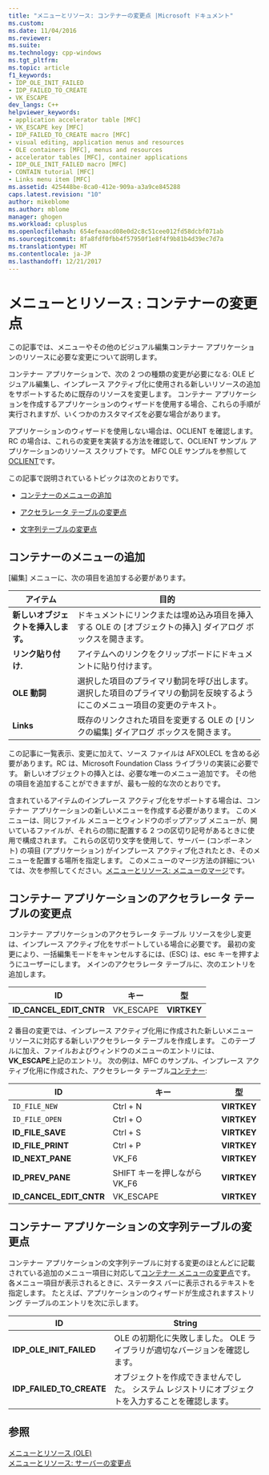 ```yaml
---
title: "メニューとリソース: コンテナーの変更点 |Microsoft ドキュメント"
ms.custom: 
ms.date: 11/04/2016
ms.reviewer: 
ms.suite: 
ms.technology: cpp-windows
ms.tgt_pltfrm: 
ms.topic: article
f1_keywords:
- IDP_OLE_INIT_FAILED
- IDP_FAILED_TO_CREATE
- VK_ESCAPE
dev_langs: C++
helpviewer_keywords:
- application accelerator table [MFC]
- VK_ESCAPE key [MFC]
- IDP_FAILED_TO_CREATE macro [MFC]
- visual editing, application menus and resources
- OLE containers [MFC], menus and resources
- accelerator tables [MFC], container applications
- IDP_OLE_INIT_FAILED macro [MFC]
- CONTAIN tutorial [MFC]
- Links menu item [MFC]
ms.assetid: 425448be-8ca0-412e-909a-a3a9ce845288
caps.latest.revision: "10"
author: mikeblome
ms.author: mblome
manager: ghogen
ms.workload: cplusplus
ms.openlocfilehash: 654efeaacd08e0d2c8c51cee012fd58dcbf071ab
ms.sourcegitcommit: 8fa8fdf0fbb4f57950f1e8f4f9b81b4d39ec7d7a
ms.translationtype: MT
ms.contentlocale: ja-JP
ms.lasthandoff: 12/21/2017
---
```

# <a name="menus-and-resources-container-additions"></a>メニューとリソース : コンテナーの変更点
この記事では、メニューやその他のビジュアル編集コンテナー アプリケーションのリソースに必要な変更について説明します。  
  
 コンテナー アプリケーションで、次の 2 つの種類の変更が必要になる: OLE ビジュアル編集し、インプレース アクティブ化に使用される新しいリソースの追加をサポートするために既存のリソースを変更します。 コンテナー アプリケーションを作成するアプリケーションのウィザードを使用する場合、これらの手順が実行されますが、いくつかのカスタマイズを必要な場合があります。  
  
 アプリケーションのウィザードを使用しない場合は、OCLIENT を確認します。RC の場合は、これらの変更を実装する方法を確認して、OCLIENT サンプル アプリケーションのリソース スクリプトです。 MFC OLE サンプルを参照して[OCLIENT](../visual-cpp-samples.md)です。  
  
 この記事で説明されているトピックは次のとおりです。  
  
-   [コンテナーのメニューの追加](#_core_container_menu_additions)  
  
-   [アクセラレータ テーブルの変更点](#_core_container_application_accelerator_table_additions)  
  
-   [文字列テーブルの変更点](#_core_string_table_additions_for_container_applications)  
  
##  <a name="_core_container_menu_additions"></a>コンテナーのメニューの追加  
 [編集] メニューに、次の項目を追加する必要があります。  
  
|アイテム|目的|  
|----------|-------------|  
|**新しいオブジェクトを挿入します。**|ドキュメントにリンクまたは埋め込み項目を挿入する OLE の [オブジェクトの挿入] ダイアログ ボックスを開きます。|  
|**リンク貼り付け.**|アイテムへのリンクをクリップボードにドキュメントに貼り付けます。|  
|**OLE 動詞**|選択した項目のプライマリ動詞を呼び出します。 選択した項目のプライマリの動詞を反映するようにこのメニュー項目の変更のテキスト。|  
|**Links**|既存のリンクされた項目を変更する OLE の [リンクの編集] ダイアログ ボックスを開きます。|  
  
 この記事に一覧表示、変更に加えて、ソース ファイルは AFXOLECL を含める必要があります。RC は、Microsoft Foundation Class ライブラリの実装に必要です。 新しいオブジェクトの挿入とは、必要な唯一のメニュー追加です。 その他の項目を追加することができますが、最も一般的な次のとおりです。  
  
 含まれているアイテムのインプレース アクティブ化をサポートする場合は、コンテナー アプリケーションの新しいメニューを作成する必要があります。 このメニューは、同じファイル メニューとウィンドウのポップアップ メニューが、開いているファイルが、それらの間に配置する 2 つの区切り記号があるときに使用で構成されます。 これらの区切り文字を使用して、サーバー (コンポーネント) の項目 (アプリケーション) がインプレース アクティブ化されたとき、そのメニューを配置する場所を指定します。 このメニューのマージ方法の詳細については、次を参照してください。[メニューとリソース: メニューのマージ](../mfc/menus-and-resources-menu-merging.md)です。  
  
##  <a name="_core_container_application_accelerator_table_additions"></a>コンテナー アプリケーションのアクセラレータ テーブルの変更点  
 コンテナー アプリケーションのアクセラレータ テーブル リソースを少し変更は、インプレース アクティブ化をサポートしている場合に必要です。 最初の変更により、一括編集モードをキャンセルするには、(ESC) は、esc キーを押すようにユーザーにします。 メインのアクセラレータ テーブルに、次のエントリを追加します。  
  
|ID|キー|型|  
|--------|---------|----------|  
|**ID_CANCEL_EDIT_CNTR**|VK_ESCAPE|**VIRTKEY**|  
  
 2 番目の変更では、インプレース アクティブ化用に作成された新しいメニュー リソースに対応する新しいアクセラレータ テーブルを作成します。 このテーブルに加え、ファイルおよびウィンドウのメニューのエントリには、 **VK_ESCAPE**上記のエントリ。 次の例は、MFC のサンプル、インプレース アクティブ化用に作成された、アクセラレータ テーブル[コンテナー](../visual-cpp-samples.md):  
  
|ID|キー|型|  
|--------|---------|----------|  
|`ID_FILE_NEW`|Ctrl + N|**VIRTKEY**|  
|`ID_FILE_OPEN`|Ctrl + O|**VIRTKEY**|  
|**ID_FILE_SAVE**|Ctrl + S|**VIRTKEY**|  
|**ID_FILE_PRINT**|Ctrl + P|**VIRTKEY**|  
|**ID_NEXT_PANE**|VK_F6|**VIRTKEY**|  
|**ID_PREV_PANE**|SHIFT キーを押しながら VK_F6|**VIRTKEY**|  
|**ID_CANCEL_EDIT_CNTR**|VK_ESCAPE|**VIRTKEY**|  
  
##  <a name="_core_string_table_additions_for_container_applications"></a>コンテナー アプリケーションの文字列テーブルの変更点  
 コンテナー アプリケーションの文字列テーブルに対する変更のほとんどに記載されている追加のメニュー項目に対応して[コンテナー メニューの変更点](#_core_container_menu_additions)です。 各メニュー項目が表示されるときに、ステータス バーに表示されるテキストを指定します。 たとえば、アプリケーションのウィザードが生成されますストリング テーブルのエントリを次に示します。  
  
|ID|String|  
|--------|------------|  
|**IDP_OLE_INIT_FAILED**|OLE の初期化に失敗しました。 OLE ライブラリが適切なバージョンを確認します。|  
|**IDP_FAILED_TO_CREATE**|オブジェクトを作成できませんでした。 システム レジストリにオブジェクトを入力することを確認します。|  
  
## <a name="see-also"></a>参照  
 [メニューとリソース (OLE)](../mfc/menus-and-resources-ole.md)   
 [メニューとリソース: サーバーの変更点](../mfc/menus-and-resources-server-additions.md)

